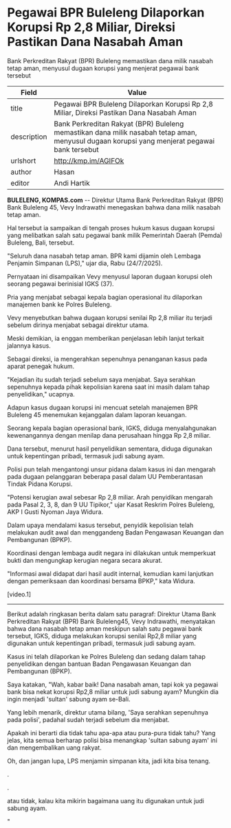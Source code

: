 # Pegawai BPR Buleleng Dilaporkan Korupsi Rp 2,8 Miliar, Direksi Pastikan Dana Nasabah Aman

Bank Perkreditan Rakyat (BPR) Buleleng memastikan dana milik nasabah tetap aman, menyusul dugaan korupsi yang menjerat pegawai bank tersebut

| Field       | Value                                                       |
|-------------|-------------------------------------------------------------|
| title       | Pegawai BPR Buleleng Dilaporkan Korupsi Rp 2,8 Miliar, Direksi Pastikan Dana Nasabah Aman |
| description | Bank Perkreditan Rakyat (BPR) Buleleng memastikan dana milik nasabah tetap aman, menyusul dugaan korupsi yang menjerat pegawai bank tersebut |
| urlshort    | http://kmp.im/AGIFOk |
| author      | Hasan |
| editor      | Andi Hartik |

**BULELENG, KOMPAS.com** -- Direktur Utama Bank Perkreditan Rakyat (BPR) Bank Buleleng 45, Vevy Indrawathi menegaskan bahwa dana milik nasabah tetap aman.

Hal tersebut ia sampaikan di tengah proses hukum kasus dugaan korupsi yang melibatkan salah satu pegawai bank milik Pemerintah Daerah (Pemda) Buleleng, Bali, tersebut.

\"Seluruh dana nasabah tetap aman. BPR kami dijamin oleh Lembaga Penjamin Simpanan (LPS),\" ujar dia, Rabu (24/7/2025).

Pernyataan ini disampaikan Vevy menyusul laporan dugaan korupsi oleh seorang pegawai berinisial IGKS (37).

Pria yang menjabat sebagai kepala bagian operasional itu dilaporkan manajemen bank ke Polres Buleleng.

Vevy menyebutkan bahwa dugaan korupsi senilai Rp 2,8 miliar itu terjadi sebelum dirinya menjabat sebagai direktur utama.

Meski demikian, ia enggan memberikan penjelasan lebih lanjut terkait jalannya kasus.

Sebagai direksi, ia mengerahkan sepenuhnya penanganan kasus pada aparat penegak hukum.

\"Kejadian itu sudah terjadi sebelum saya menjabat. Saya serahkan sepenuhnya kepada pihak kepolisian karena saat ini masih dalam tahap penyelidikan,\" ucapnya.

Adapun kasus dugaan korupsi ini mencuat setelah manajemen BPR Buleleng 45 menemukan kejanggalan dalam laporan keuangan.

Seorang kepala bagian operasional bank, IGKS, diduga menyalahgunakan kewenangannya dengan menilap dana perusahaan hingga Rp 2,8 miliar.

Dana tersebut, menurut hasil penyelidikan sementara, diduga digunakan untuk kepentingan pribadi, termasuk judi sabung ayam.

Polisi pun telah mengantongi unsur pidana dalam kasus ini dan mengarah pada dugaan pelanggaran beberapa pasal dalam UU Pemberantasan Tindak Pidana Korupsi.

\"Potensi kerugian awal sebesar Rp 2,8 miliar. Arah penyidikan mengarah pada Pasal 2, 3, 8, dan 9 UU Tipikor,\" ujar Kasat Reskrim Polres Buleleng, AKP I Gusti Nyoman Jaya Widura.

Dalam upaya mendalami kasus tersebut, penyidik kepolisian telah melakukan audit awal dan menggandeng Badan Pengawasan Keuangan dan Pembangunan (BPKP).

Koordinasi dengan lembaga audit negara ini dilakukan untuk memperkuat bukti dan mengungkap kerugian negara secara akurat.

\"Informasi awal didapat dari hasil audit internal, kemudian kami lanjutkan dengan pemeriksaan dan koordinasi bersama BPKP,\" kata Widura.

\[video.1\]  

---
Berikut adalah ringkasan berita dalam satu paragraf: Direktur Utama Bank Perkreditan Rakyat (BPR) Bank Buleleng45, Vevy Indrawathi, menyatakan bahwa dana nasabah tetap aman meskipun salah satu pegawai bank tersebut, IGKS, diduga melakukan korupsi senilai Rp2,8 miliar yang digunakan untuk kepentingan pribadi, termasuk judi sabung ayam.

 Kasus ini telah dilaporkan ke Polres Buleleng dan sedang dalam tahap penyelidikan dengan bantuan Badan Pengawasan Keuangan dan Pembangunan (BPKP).



Saya katakan, "Wah, kabar baik! Dana nasabah aman, tapi kok ya pegawai bank bisa nekat korupsi Rp2,8 miliar untuk judi sabung ayam? Mungkin dia ingin menjadi 'sultan' sabung ayam se-Bali.

 Yang lebih menarik, direktur utama bilang, 'Saya serahkan sepenuhnya pada polisi', padahal sudah terjadi sebelum dia menjabat.

 Apakah ini berarti dia tidak tahu apa-apa atau pura-pura tidak tahu? Yang jelas, kita semua berharap polisi bisa menangkap 'sultan sabung ayam' ini dan mengembalikan uang rakyat.

 Oh, dan jangan lupa, LPS menjamin simpanan kita, jadi kita bisa tenang.

.

.

 atau tidak, kalau kita mikirin bagaimana uang itu digunakan untuk judi sabung ayam.

"
